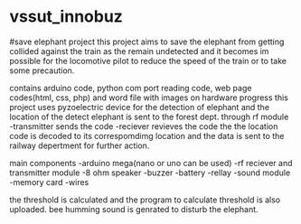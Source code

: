 # vssut_innobuz
#save elephant project
this project aims to save the elephant from getting collided against the train as the remain undetected and it becomes im possible for the locomotive pilot to reduce the speed of the train or to take some precaution.

contains arduino code, python com port reading code, web page codes(html, css, php) and word file with images on hardware progress
this project uses pyzoelectric device for the detection of elephant and the location of the detect elephant is sent to the forest dept. through
rf module 
  -transmitter sends the code
  -reciever revieves the code
the the location code is decoded to its correspomdimg location and the data is sent to the railway depertment for further action.

main components
  -arduino mega(nano or uno can be used)
  -rf reciever and transmitter module
  -8 ohm speaker
  -buzzer
  -battery
  -rellay
  -sound module
  -memory card
  -wires
  
  the threshold is calculated and the program to calculate threshold is also uploaded.
  bee humming sound is genrated to disturb the elephant.

